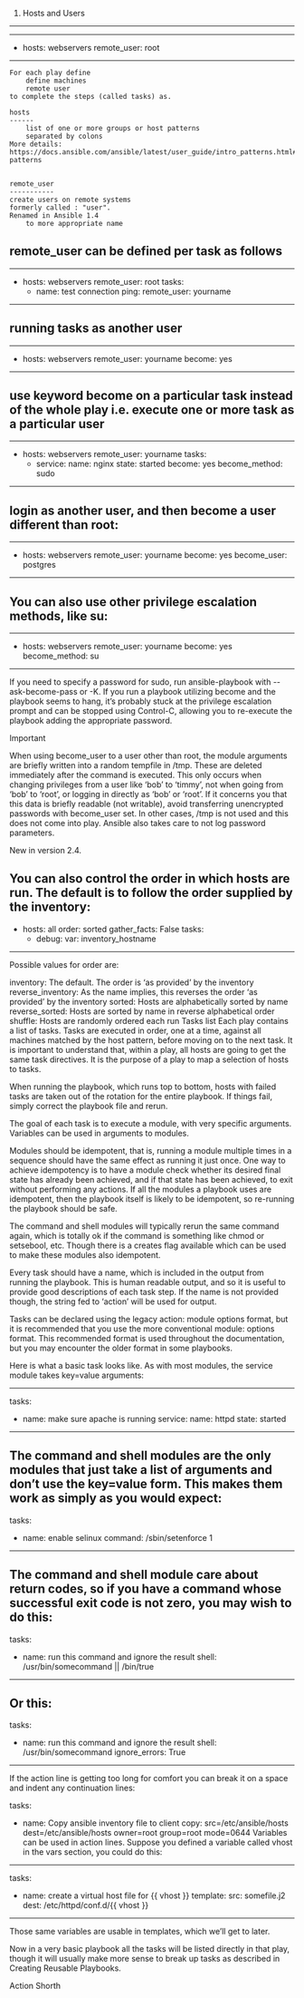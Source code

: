 1. Hosts and Users
-------------------------------------------
---
- hosts: webservers
  remote_user: root
-------------------------------------------

	For each play define 
		define machines 
		remote user 
	to complete the steps (called tasks) as.

	hosts  
	------
		list of one or more groups or host patterns
		separated by colons
	More details: https://docs.ansible.com/ansible/latest/user_guide/intro_patterns.html#intro-patterns


	remote_user 
	-----------
	create users on remote systems
	formerly called : "user".
	Renamed in Ansible 1.4 
		to more appropriate name

remote_user can be defined per task as follows
-------------------------------------------
---
- hosts: webservers
  remote_user: root
  tasks:
    - name: test connection
      ping:
      remote_user: yourname
-------------------------------------------
	  
	  
running tasks as another user 
-------------------------------------------
---
- hosts: webservers
  remote_user: yourname
  become: yes
-------------------------------------------
  
use keyword become on a particular task instead of the whole play
	i.e. execute one or more task as a particular user
-------------------------------------------
---
- hosts: webservers
  remote_user: yourname
  tasks:
    - service:
        name: nginx
        state: started
      become: yes
      become_method: sudo
-------------------------------------------

	  
login as another user, and then become a user different than root:
-------------------------------------------
---
- hosts: webservers
  remote_user: yourname
  become: yes
  become_user: postgres
-------------------------------------------

You can also use other privilege escalation methods, like su:
-------------------------------------------
---
- hosts: webservers
  remote_user: yourname
  become: yes
  become_method: su
-------------------------------------------
  
If you need to specify a password for sudo, run ansible-playbook with --ask-become-pass or -K. If you run a playbook utilizing become and the playbook seems to hang, it’s probably stuck at the privilege escalation prompt and can be stopped using Control-C, allowing you to re-execute the playbook adding the appropriate password.

Important

When using become_user to a user other than root, the module arguments are briefly written into a random tempfile in /tmp. These are deleted immediately after the command is executed. This only occurs when changing privileges from a user like ‘bob’ to ‘timmy’, not when going from ‘bob’ to ‘root’, or logging in directly as ‘bob’ or ‘root’. If it concerns you that this data is briefly readable (not writable), avoid transferring unencrypted passwords with become_user set. In other cases, /tmp is not used and this does not come into play. Ansible also takes care to not log password parameters.

New in version 2.4.

You can also control the order in which hosts are run. The default is to follow the order supplied by the inventory:
-------------------------------------------
- hosts: all
  order: sorted
  gather_facts: False
  tasks:
    - debug:
        var: inventory_hostname
-------------------------------------------


Possible values for order are:

inventory:
The default. The order is ‘as provided’ by the inventory
reverse_inventory:
As the name implies, this reverses the order ‘as provided’ by the inventory
sorted:
Hosts are alphabetically sorted by name
reverse_sorted:
Hosts are sorted by name in reverse alphabetical order
shuffle:
Hosts are randomly ordered each run
Tasks list
Each play contains a list of tasks. Tasks are executed in order, one at a time, against all machines matched by the host pattern, before moving on to the next task. It is important to understand that, within a play, all hosts are going to get the same task directives. It is the purpose of a play to map a selection of hosts to tasks.

When running the playbook, which runs top to bottom, hosts with failed tasks are taken out of the rotation for the entire playbook. If things fail, simply correct the playbook file and rerun.

The goal of each task is to execute a module, with very specific arguments. Variables can be used in arguments to modules.

Modules should be idempotent, that is, running a module multiple times in a sequence should have the same effect as running it just once. One way to achieve idempotency is to have a module check whether its desired final state has already been achieved, and if that state has been achieved, to exit without performing any actions. If all the modules a playbook uses are idempotent, then the playbook itself is likely to be idempotent, so re-running the playbook should be safe.

The command and shell modules will typically rerun the same command again, which is totally ok if the command is something like chmod or setsebool, etc. Though there is a creates flag available which can be used to make these modules also idempotent.

Every task should have a name, which is included in the output from running the playbook. This is human readable output, and so it is useful to provide good descriptions of each task step. If the name is not provided though, the string fed to ‘action’ will be used for output.

Tasks can be declared using the legacy action: module options format, but it is recommended that you use the more conventional module: options format. This recommended format is used throughout the documentation, but you may encounter the older format in some playbooks.

Here is what a basic task looks like. As with most modules, the service module takes key=value arguments:

-------------------------------------------
tasks:
  - name: make sure apache is running
    service:
      name: httpd
      state: started
-------------------------------------------

The command and shell modules are the only modules that just take a list of arguments and don’t use the key=value form. This makes them work as simply as you would expect:
-------------------------------------------
tasks:
  - name: enable selinux
    command: /sbin/setenforce 1
-------------------------------------------
	
The command and shell module care about return codes, so if you have a command whose successful exit code is not zero, you may wish to do this:
-------------------------------------------
tasks:
  - name: run this command and ignore the result
    shell: /usr/bin/somecommand || /bin/true
-------------------------------------------
	
Or this:
-------------------------------------------
tasks:
  - name: run this command and ignore the result
    shell: /usr/bin/somecommand
    ignore_errors: True
-------------------------------------------

If the action line is getting too long for comfort you can break it on a space and indent any continuation lines:

tasks:
  - name: Copy ansible inventory file to client
    copy: src=/etc/ansible/hosts dest=/etc/ansible/hosts
            owner=root group=root mode=0644
Variables can be used in action lines. Suppose you defined a variable called vhost in the vars section, you could do this:
-------------------------------------------
tasks:
  - name: create a virtual host file for {{ vhost }}
    template:
      src: somefile.j2
      dest: /etc/httpd/conf.d/{{ vhost }}
-------------------------------------------
	  
Those same variables are usable in templates, which we’ll get to later.

Now in a very basic playbook all the tasks will be listed directly in that play, though it will usually make more sense to break up tasks as described in Creating Reusable Playbooks.

Action Shorth